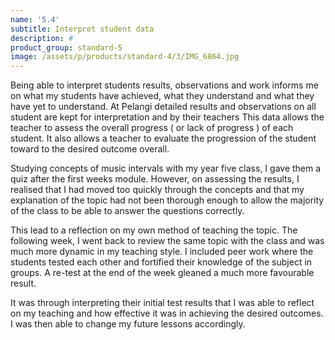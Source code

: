 ```yaml
---
name: '5.4'
subtitle: Interpret student data
description: #
product_group: standard-5
image: /assets/p/products/standard-4/3/IMG_6864.jpg
---
```

Being able to interpret students results, observations and work informs me on what my students have achieved, what they understand and what they have yet to understand.  At Pelangi detailed results and observations on all student are kept for interpretation and  by their teachers
This data allows the teacher to assess the overall progress ( or lack of progress ) of each student. It also allows a teacher to evaluate the progression of the student toward to the desired outcome overall.

Studying concepts of music intervals with my year five class, I gave them a quiz after the first weeks module. However, on assessing the results, I realised that I had moved too quickly through the concepts and that my explanation of the topic had not been thorough enough to allow the majority of the class to be able to answer the questions correctly.

This lead to a reflection on my own method of teaching the topic. The following week, I went back to review the same topic with the class and was much more dynamic in my teaching style. I  included peer work where the students tested each other and fortified their knowledge of the subject in groups. A re-test at the end of the week gleaned a much more favourable result.

It was through interpreting their initial test results that I was able to reflect on my teaching and how effective it was in achieving the desired outcomes. I was then able to change my future lessons accordingly.
